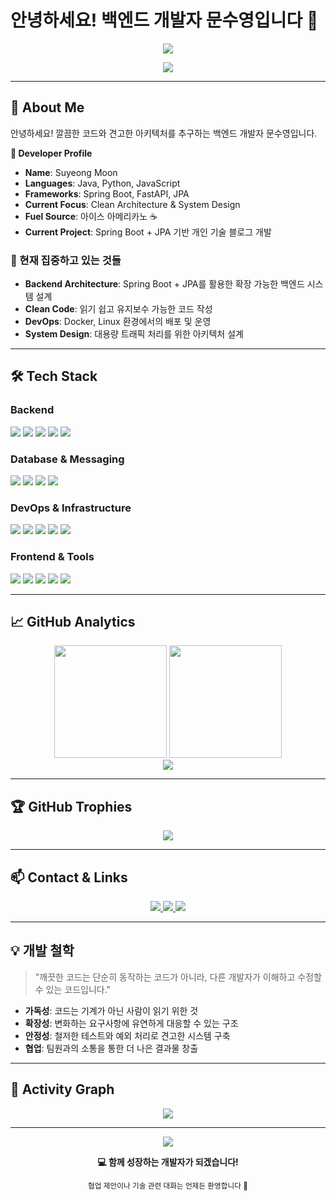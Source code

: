 # 안녕하세요! 백엔드 개발자 문수영입니다 👋

<div align="center">
  <img src="https://readme-typing-svg.herokuapp.com/?font=Righteous&size=35&center=true&vCenter=true&width=500&height=70&duration=4000&lines=Backend+Developer;Java+%26+Spring+Enthusiast;Clean+Architecture+Lover" />
</div>

<p align="center">
  <img src="https://visitor-badge.laobi.icu/badge?page_id=symoon521.symoon521" />
</p>

---

## 🚀 About Me

안녕하세요! 깔끔한 코드와 견고한 아키텍처를 추구하는 백엔드 개발자 문수영입니다.

**💼 Developer Profile**
- **Name**: Suyeong Moon
- **Languages**: Java, Python, JavaScript  
- **Frameworks**: Spring Boot, FastAPI, JPA  
- **Current Focus**: Clean Architecture & System Design  
- **Fuel Source**: 아이스 아메리카노 ☕  
- **Current Project**: Spring Boot + JPA 기반 개인 기술 블로그 개발

### 🎯 현재 집중하고 있는 것들
- **Backend Architecture**: Spring Boot + JPA를 활용한 확장 가능한 백엔드 시스템 설계
- **Clean Code**: 읽기 쉽고 유지보수 가능한 코드 작성
- **DevOps**: Docker, Linux 환경에서의 배포 및 운영
- **System Design**: 대용량 트래픽 처리를 위한 아키텍처 설계

---

## 🛠️ Tech Stack

### Backend
<p>
  <img src="https://img.shields.io/badge/Java-007396?style=for-the-badge&logo=java&logoColor=white" />
  <img src="https://img.shields.io/badge/Python-3776AB?style=for-the-badge&logo=python&logoColor=white" />
  <img src="https://img.shields.io/badge/Spring_Boot-6DB33F?style=for-the-badge&logo=spring&logoColor=white" />
  <img src="https://img.shields.io/badge/Spring_Data_JPA-6DB33F?style=for-the-badge&logo=spring&logoColor=white" />
  <img src="https://img.shields.io/badge/FastAPI-009688?style=for-the-badge&logo=fastapi&logoColor=white" />
</p>

### Database & Messaging
<p>
  <img src="https://img.shields.io/badge/MySQL-4479A1?style=for-the-badge&logo=mysql&logoColor=white" />
  <img src="https://img.shields.io/badge/Redis-DC382D?style=for-the-badge&logo=redis&logoColor=white" />
  <img src="https://img.shields.io/badge/Apache_Kafka-231F20?style=for-the-badge&logo=apache-kafka&logoColor=white" />
  <img src="https://img.shields.io/badge/SQLite-003B57?style=for-the-badge&logo=sqlite&logoColor=white" />
</p>

### DevOps & Infrastructure
<p>
  <img src="https://img.shields.io/badge/AWS-232F3E?style=for-the-badge&logo=amazonaws&logoColor=white" />
  <img src="https://img.shields.io/badge/Linux-FCC624?style=for-the-badge&logo=linux&logoColor=black" />
  <img src="https://img.shields.io/badge/Docker-2496ED?style=for-the-badge&logo=docker&logoColor=white" />
  <img src="https://img.shields.io/badge/Git-F05032?style=for-the-badge&logo=git&logoColor=white" />
  <img src="https://img.shields.io/badge/GitHub_Actions-2088FF?style=for-the-badge&logo=github-actions&logoColor=white" />
</p>

### Frontend & Tools
<p>
  <img src="https://img.shields.io/badge/HTML5-E34F26?style=for-the-badge&logo=html5&logoColor=white" />
  <img src="https://img.shields.io/badge/CSS3-1572B6?style=for-the-badge&logo=css3&logoColor=white" />
  <img src="https://img.shields.io/badge/JavaScript-F7DF1E?style=for-the-badge&logo=javascript&logoColor=black" />
  <img src="https://img.shields.io/badge/Bootstrap-563D7C?style=for-the-badge&logo=bootstrap&logoColor=white" />
  <img src="https://img.shields.io/badge/Jira-0052CC?style=for-the-badge&logo=jira&logoColor=white" />
</p>

---

## 📈 GitHub Analytics

<div align="center">
  <img height="180em" src="https://github-readme-stats.vercel.app/api?username=symoon521&show_icons=true&theme=tokyonight&include_all_commits=true&count_private=true&hide_border=true&bg_color=0d1117" />
  <img height="180em" src="https://github-readme-stats.vercel.app/api/top-langs/?username=symoon521&layout=compact&langs_count=8&theme=tokyonight&hide_border=true&bg_color=0d1117" />
</div>

<div align="center">
  <img src="https://github-readme-streak-stats.herokuapp.com/?user=symoon521&theme=tokyonight&hide_border=true&background=0d1117" />
</div>

---

## 🏆 GitHub Trophies
<div align="center">
  <img src="https://github-profile-trophy.vercel.app/?username=symoon521&theme=tokyonight&no-frame=true&no-bg=true&column=7" />
</div>

---

## 📫 Contact & Links

<div align="center">
  <a href="mailto:worldw@naver.com">
    <img src="https://img.shields.io/badge/Email-D14836?style=for-the-badge&logo=gmail&logoColor=white" />
  </a>
  <a href="https://github.com/symoon521" target="_blank">
    <img src="https://img.shields.io/badge/GitHub-181717?style=for-the-badge&logo=github&logoColor=white" />
  </a>
  <a href="https://www.linkedin.com/in/suyeong-moon" target="_blank">
    <img src="https://img.shields.io/badge/LinkedIn-0077B5?style=for-the-badge&logo=linkedin&logoColor=white" />
  </a>
</div>

---

## 💡 개발 철학

> "깨끗한 코드는 단순히 동작하는 코드가 아니라, 다른 개발자가 이해하고 수정할 수 있는 코드입니다."

- **가독성**: 코드는 기계가 아닌 사람이 읽기 위한 것
- **확장성**: 변화하는 요구사항에 유연하게 대응할 수 있는 구조
- **안정성**: 철저한 테스트와 예외 처리로 견고한 시스템 구축
- **협업**: 팀원과의 소통을 통한 더 나은 결과물 창출

---

## 🔄 Activity Graph
<div align="center">
  <img src="https://github-readme-activity-graph.vercel.app/graph?username=symoon521&bg_color=0d1117&color=5BCDEC&line=5BCDEC&point=FFFFFF&area=true&hide_border=true" />
</div>

---

<div align="center">
  <img src="https://capsule-render.vercel.app/api?type=waving&color=gradient&height=100&section=footer" />
  
  **💻 함께 성장하는 개발자가 되겠습니다!**
  
  <sub>협업 제안이나 기술 관련 대화는 언제든 환영합니다 🚀</sub>
</div>
